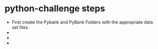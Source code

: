 # python-challenge steps
* First create the Pybank and PyBank Folders with the appropriate data set files.
*
*
*
